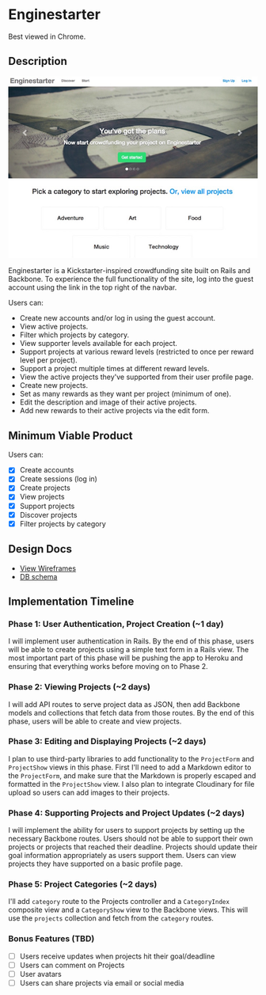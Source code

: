 # Enginestarter

Best viewed in Chrome.

## Description

![site](https://github.com/ralam/Enginestarter/blob/master/app/assets/images/screenshot.jpg)

Enginestarter is a Kickstarter-inspired crowdfunding site built on Rails and Backbone. To experience the full functionality of the site, log into the guest account using the link in the top right of the navbar.

Users can:
 - Create new accounts and/or log in using the guest account.
 - View active projects.
 - Filter which projects by category.
 - View supporter levels available for each project.
 - Support projects at various reward levels (restricted to once per reward level per project).
 - Support a project multiple times at different reward levels.
 - View the active projects they've supported from their user profile page.
 - Create new projects.
 - Set as many rewards as they want per project (minimum of one).
 - Edit the description and image of their active projects.
 - Add new rewards to their active projects via the edit form.

## Minimum Viable Product
Users can:

- [x] Create accounts
- [x] Create sessions (log in)
- [x] Create projects
- [x] View projects
- [x] Support projects
- [x] Discover projects
- [x] Filter projects by category

## Design Docs
* [View Wireframes][views]
* [DB schema][schema]

[views]: ./docs/views.md
[schema]: ./docs/schema.md

## Implementation Timeline

### Phase 1: User Authentication, Project Creation (~1 day)
I will implement user authentication in Rails. By the end of this phase, users
will be able to create projects using a simple text form in a Rails view. The most
important part of this phase will be pushing the app to Heroku and ensuring that
everything works before moving on to Phase 2.

### Phase 2: Viewing Projects (~2 days)
I will add API routes to serve project data as JSON, then add Backbone
models and collections that fetch data from those routes. By the end of this
phase, users will be able to create and view projects.

### Phase 3: Editing and Displaying Projects (~2 days)
I plan to use third-party libraries to add functionality to the `ProjectForm`
and `ProjectShow` views in this phase. First I'll need to add a Markdown editor
to the `ProjectForm`, and make sure that the Markdown is properly escaped and
formatted in the `ProjectShow` view. I also plan to integrate Cloudinary for
file upload so users can add images to their projects.

### Phase 4: Supporting Projects and Project Updates (~2 days)

I will implement the ability for users to support projects by setting up the
necessary Backbone routes. Users should not be able to support their own
projects or projects that reached their deadline. Projects should update their
goal information appropriately as users support them. Users can view projects
they have supported on a basic profile page.

### Phase 5: Project Categories (~2 days)
I'll add `category` route to the Projects controller and a `CategoryIndex`
composite view and a `CategoryShow` view to the Backbone views. This will use
the `projects` collection and fetch from the `category` routes.

### Bonus Features (TBD)
- [ ] Users receive updates when projects hit their goal/deadline
- [ ] Users can comment on Projects
- [ ] User avatars
- [ ] Users can share projects via email or social media
